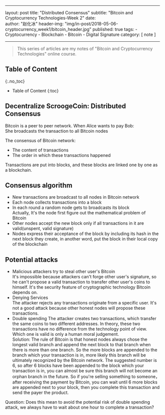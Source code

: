
---
layout:     post
title:      "Distributed Consensus"
subtitle:   "Bitcoin and Cryptocurrency Technologies-Week 2"
date:        
author:     "赵化冰"
header-img: "img/in-post/2018-05-06-cryptocurrency_week1/bitcoin_header.jpg"
published: true
tags:
    - Cryptocurrency
    - Blockchain
    - Bitcoin
    - Digital Signature
category: [ note ]

---

> This series of articles are my notes of "Bitcoin and Cryptocurrency Technologies" online course.

## Table of Content 
{:.no_toc}

* Table of Content 
{:toc}
## Decentralize ScroogeCoin: Distributed Consensus
Bitcoin is a peer to peer network.   When Alice wants to pay Bob:    
She broadcasts the transaction to all Bitcoin nodes 

The consensus of Bitcoin network:
* The content of transactions
* The order in which these transactions happened

Transactions are put into blocks, and these blocks are linked one by one as a blockchain.
## Consensus algorithm
* New transactions are broadcast to all nodes in Bitcoin network
* Each node collects transactions into a block
* In each round a random node gets to broadcasts its block     
Actually, It's the node first figure out the mathematical problem of Bitcoin
* Other nodes accept the new block only if all transactions in it are valid(unspent, valid signature)
* Nodes express their acceptance of  the block by including its hash in the next block they create, in another word, put the block in their local copy of the blockchain

## Potential attacks 
* Malicious attackers try to steal other user's Bitcoin      
It's impossible because attackers can't forge other user's signature, so he can't propose a valid transaction to transfer other user's coins to himself. It's the security feature of cryptographic technology Bitcoin depends on.
* Denying Services    
The attacker rejects any transactions originate from a specific user. It's not a good attack because other honest nodes will propose these transactions.
* Double spending 
The attacker creates two transactions, which transfer the same coins to two different addresses. In theory, these two transactions have no difference from the technology point of view. Which one is valid is only a human moral judgement.  
Solution: The rule of Bitcoin is that honest nodes always chose the longest valid branch and append the next block to that branch when there is more than one branch. So the more blocks are appended to the branch which your transaction is in, more likely this branch will be ultimately recognized by the Bitcoin network.  The suggested number is 6, so after 6 blocks have been appended to the block which your transaction is in, you can almost be sure this branch will not become an orphan branch in the future. So if you're selling something to someone，after receiving the payment by Bitcoin, you can wait until 6 more blocks are appended next to your block, then you complete this transaction and send the payer the product.

Question: Does this mean to avoid the potential risk of double spending attack, we always have to wait about one hour to complete a transaction?
